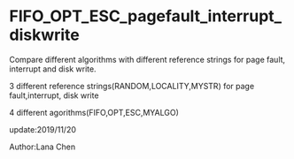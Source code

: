 # FIFO_OPT_ESC_pagefault_interrupt_diskwrite
Compare different algorithms with different reference strings for page fault, interrupt and disk write.


3 different reference strings(RANDOM,LOCALITY,MYSTR) for page fault,interrupt, disk write

4 different agorithms(FIFO,OPT,ESC,MYALGO)

update:2019/11/20

Author:Lana Chen
